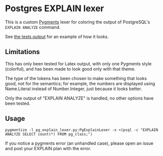 # Postgres EXPLAIN lexer

This is a custom [Pygments](http://pygments.org/) lexer for coloring the output
of PostgreSQL's `EXPLAIN ANALYZE` command.

See [the tests output](test/test.pdf) for an example of how it looks.

## Limitations

This has only been tested for Latex output, with only one Pygments style 
(colorful), and has been made to look good only with that theme.

The type of the tokens has been chosen to make something that looks good, not
for the semantics; for example, the numbers are displayed using Name.Literal
instead of Number.Integer, just because it looks better.

Only the output of "EXPLAIN ANALYZE" is handled, no other options have been
tested.

## Usage

```
pygmentize -l pg_explain_lexer.py:PgExplainLexer -x <(psql -c "EXPLAIN ANALYZE SELECT count(*) FROM pg_class;")
```

If you notice a pygments error (an unhandled case), please open an issue and
post your EXPLAIN plan with the error.
